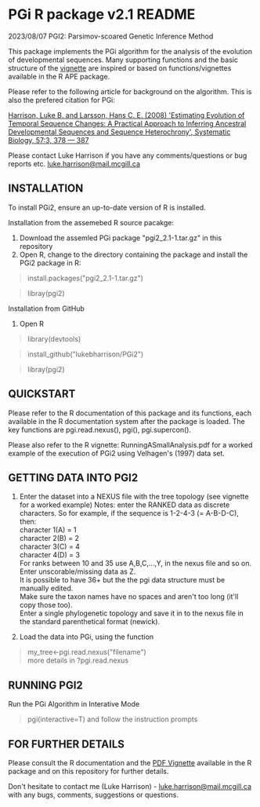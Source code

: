 # PGi R package v2.1 README 
2023/08/07
PGI2: Parsimov-scoared Genetic Inference Method

This package implements the PGi algorithm for the analysis of the evolution of developmental sequences. Many supporting functions and the basic structure of the [vignette](inst/doc/RunningASmallAnalysis.pdf) are inspired or based on functions/vignettes available in the R APE package.

Please refer to the following article for background on the algorithm. This is also the prefered citation for PGi: 

[Harrison, Luke B. and Larsson, Hans C. E. (2008) 'Estimating Evolution of Temporal Sequence Changes: A Practical Approach to Inferring
Ancestral Developmental Sequences and Sequence Heterochrony', Systematic Biology, 57:3, 378 — 387](https://academic.oup.com/sysbio/article/57/3/378/1661823)

Please contact Luke Harrison if you have any comments/questions 
or bug reports etc. luke.harrison@mail.mcgill.ca

## INSTALLATION
To install PGi2, ensure an up-to-date version of R is installed. 
 
Installation from the assemebed R source pacakge:
1. Download the assemled PGi package "pgi2_2.1-1.tar.gz" in this repository
2. Open R, change to the directory containing the package and install the PGi2 package in R:

>install.packages("pgi2_2.1-1.tar.gz")

>libray(pgi2)

Installation from GitHub
1. Open R
>library(devtools)

>install_github("lukebharrison/PGi2")

>libray(pgi2)

## QUICKSTART

Please refer to the R documentation of this package and its functions, each available in the R documentation system after the package is loaded. The key functions are pgi.read.nexus(), pgi(), pgi.supercon(). 

Please also refer to the R vignette: RunningASmallAnalysis.pdf for a worked example of the execution of PGi2 using Velhagen's (1997) data set.

## GETTING DATA INTO PGI2

1. Enter the dataset into a NEXUS file with the tree topology (see vignette for a worked example)
Notes: enter the RANKED data as discrete characters. So for example, if the sequence is 1-2-4-3 (= A-B-D-C), then:  
character 1(A) = 1  
character 2(B) = 2  
character 3(C) = 4  
character 4(D) = 3   
For ranks between 10 and 35 use A,B,C,...,Y, in the nexus file and so on. Enter unscorable/missing data as Z.  
It is possible to have 36+ but the the pgi data structure must be manually edited.  
Make sure the taxon names have no spaces and aren't too long (it'll copy those too).  
Enter a single phylogenetic topology and save it in to the nexus file in the standard parenthetical format (newick).  

3. Load the data into PGi, using the function 
>my_tree<-pgi.read.nexus("filename")  
more details in ?pgi.read.nexus

## RUNNING PGI2

Run the PGi Algorithm in Interative Mode
>pgi(interactive=T)
and follow the instruction prompts

## FOR FURTHER DETAILS 

Please consult the R documentation and the [PDF Vignette](inst/doc/RunningASmallAnalysis.pdf) available in the R package and on this repository for further details.

Don't hesitate to contact me (Luke Harrison) - luke.harrison@mail.mcgill.ca with any bugs, comments, suggestions or questions.






